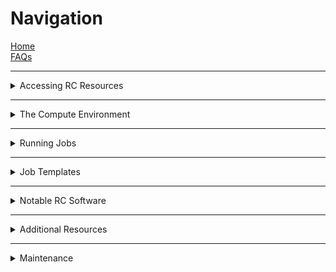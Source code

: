 # Navigation

[Home](Home)  
[FAQs](FAQs)

---

<details>
    <summary>Accessing RC Resources</summary>

---

- [Logging In](Logging-In)
- [Duo Access for CU Users](Duo-Access-For-CU-Users)
- [RMACC Access to Summit](RMACC-Access-to-Summit)
- [Blanca Access](Blanca-Access)
- [PetaLibrary](PetaLibrary)
- [Allocations](the-allocations-process)

</details>  

---

<details>
<summary>The Compute Environment</summary>

---

- [Node Types](node-types)
- [File Systems](File-Systems)
- [RC-Supported Software](The-Module-System)
- [Compiling Software](Compiling-and-Linking)
- [Data Transfers](Data-Transfers)  

</details>

---

<details>
<summary>Running Jobs</summary>

---

- [The sbatch Command](the-sbatch-command)
- [Job Submission](Job-Submissions)
- [Useful Slurm Commands](useful-slurm-commands)
- [Interactive Jobs](Interactive-Jobs)

</details>

---

<details>
<summary>Job Templates</summary>

---

- [General Job Script](https://raw.githubusercontent.com/ResearchComputing/Research-Computing-User-Tutorials/master/Templates/General-Job-Template.sh)
- [Matlab Job Script](https://raw.githubusercontent.com/ResearchComputing/Research-Computing-User-Tutorials/master/Templates/Matlab-Job-Template.sh)
- [MPI Job Script](https://raw.githubusercontent.com/ResearchComputing/Research-Computing-User-Tutorials/master/Templates/MPI-Job-Template.sh)
- [OpenMP Job Script](https://raw.githubusercontent.com/ResearchComputing/Research-Computing-User-Tutorials/master/Templates/OpenMP-Job-Template)

</details>

---

<details>
<summary>Notable RC Software</summary>

---

- [The Load Balancer](The-Load-Balancer-Tool)
- [JupyterHub](JupyterHub)
- [Gaussian](Gaussian)

</details>

---

<details>
<summary>Additional Resources</summary>

---

- [University of Utah Videos](University-of-Utah-Videos)
- [Coding Best Practices](Coding-Best-Practices)
- [Fundamentals of Parallel Computing](Fundamentals-of-Parallel-Computing)
- [Matlab](Matlab-on-Summit)
- MPI
    + [C/C++](MPI-C)
    + [Fortran](MPI-Fortran)
- OpenMP 
    + [C/C++](OpenMP-C)
    + [Fortran](OpenMP-Fortran)
- [Parallel Programming with Jupyter Notebooks](Parallel-Programming-with-Jupyter-Notebooks)

</details>

---

<details>
<summary>Maintenance</summary>

---

- [CHANGELOG](CHANGELOG)
- [JupyterHub CHANGELOG](JupyterHub-CHANGELOG)

</details>